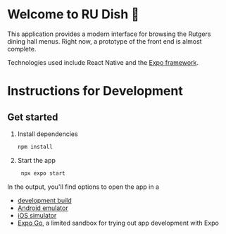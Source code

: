 # Welcome to RU Dish 👋

This application provides a modern interface for browsing the Rutgers dining hall menus. Right now, a prototype of the front end is almost complete. 

Technologies used include React Native and the [Expo framework](https://expo.dev).

# Instructions for Development
## Get started

1. Install dependencies

   ```bash
   npm install
   ```

2. Start the app

   ```bash
    npx expo start
   ```

In the output, you'll find options to open the app in a

- [development build](https://docs.expo.dev/develop/development-builds/introduction/)
- [Android emulator](https://docs.expo.dev/workflow/android-studio-emulator/)
- [iOS simulator](https://docs.expo.dev/workflow/ios-simulator/)
- [Expo Go](https://expo.dev/go), a limited sandbox for trying out app development with Expo